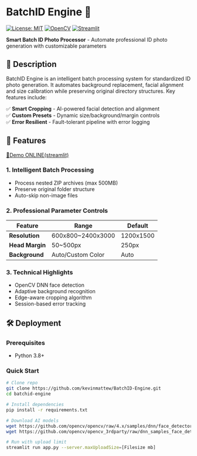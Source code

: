 # BatchID Engine 🚀

[![License: MIT](https://img.shields.io/badge/License-MIT-blue.svg)](https://opensource.org/licenses/MIT)
[![OpenCV](https://img.shields.io/badge/OpenCV-4.7-red)](https://opencv.org)
[![Streamlit](https://img.shields.io/badge/Streamlit-1.25-green)](https://streamlit.io)

**Smart Batch ID Photo Processor**​ - Automate professional ID photo generation with customizable parameters

## 📌 Description

BatchID Engine is an intelligent batch processing system for standardized ID photo generation. It automates background replacement, facial alignment and size calibration while preserving original directory structures. Key features include:

✅ ​**Smart Cropping**​ - AI-powered facial detection and alignment  
✅ ​**Custom Presets**​ - Dynamic size/background/margin controls  
✅ ​**Error Resilient**​ - Fault-tolerant pipeline with error logging

## 🎯 Features

<a href="https://batchid-engine.streamlit.app" target="_blank">🔗Demo ONLINE(streamlit)</a>


### 1. Intelligent Batch Processing
- Process nested ZIP archives (max 500MB)
- Preserve original folder structure
- Auto-skip non-image files

### 2. Professional Parameter Controls
| Feature         | Range             | Default   |
|-----------------|-------------------|-----------|
| ​**Resolution**​  | 600x800~2400x3000| 1200x1500 |
| ​**Head Margin**​ | 50~500px         | 250px     |
| ​**Background**​  | Auto/Custom Color| Auto      |

### 3. Technical Highlights
- OpenCV DNN face detection
- Adaptive background recognition
- Edge-aware cropping algorithm
- Session-based error tracking

## 🛠️ Deployment

### Prerequisites
- Python 3.8+

### Quick Start
```bash
# Clone repo
git clone https://github.com/kevinmattew/BatchID-Engine.git
cd batchid-engine

# Install dependencies
pip install -r requirements.txt

# Download AI models
wget https://github.com/opencv/opencv/raw/4.x/samples/dnn/face_detector/deploy.prototxt
wget https://github.com/opencv/opencv_3rdparty/raw/dnn_samples_face_detector_20180205_fp16/res10_300x300_ssd_iter_140000_fp16.caffemodel

# Run with upload limit
streamlit run app.py --server.maxUploadSize=[Filesize mb]
